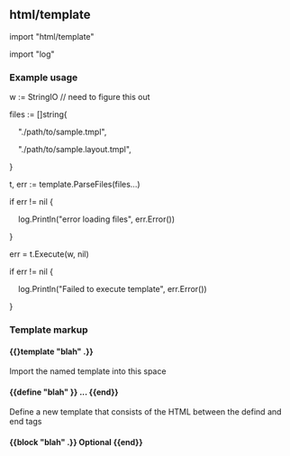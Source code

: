 ## html/template

import "html/template"

import "log"

### Example usage

w := StringIO // need to figure this out

files := []string{

    "./path/to/sample.tmpl",

    "./path/to/sample.layout.tmpl",

}

t, err := template.ParseFiles(files...)

if err != nil {

    log.Println("error loading files", err.Error())

}

err = t.Execute(w, nil)

if err != nil {

    log.Println("Failed to execute template", err.Error())

}

### Template markup

#### {{}template "blah" .}}

Import the named template into this space

#### {{define "blah" }} ... {{end}}

Define a new template that consists of the HTML between the defind and end tags

#### {{block "blah" .}} Optional {{end}}
